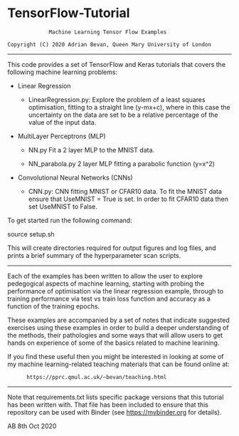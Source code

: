 # TensorFlow-Tutorial

                 Machine Learning Tensor Flow Examples

    Copyright (C) 2020 Adrian Bevan, Queen Mary University of London

--------------------------------------------------------------------------
This code provides a set of TensorFlow and Keras tutorials that covers
the following machine learning problems:

* Linear Regression
  - LinearRegression.py:
    Explore the problem of a least squares optimisation, fitting
    to a straight line (y-mx+c), where in this case the uncertainty
    on the data are set to be a relative percentage of the value
    of the input data.
    
* MultiLayer Perceptrons (MLP)
  - NN.py
    Fit a 2 layer MLP to the MNIST data.
    
  - NN_parabola.py
    2 layer MLP fitting a parabolic function (y=x^2)
    
    
* Convolutional Neural Networks (CNNs)
  - CNN.py:
    CNN fitting MNIST or CFAR10 data.  To fit the MNIST data ensure that
        UseMNIST = True
    is set.  In order to fit CFAR10 data then set UseMNIST to False.

To get started run the following command:

   source setup.sh
   
This will create directories required for output figures and log files,
and prints a brief summary of the hyperparameter scan scripts.

--------------------------------------------------------------------------
Each of the examples has been written to allow the user to explore
pedegogical aspects of machine learning, starting with probing the
performance of optimisation via the linear regression example, through
to training performance via test vs train loss function and accuracy as
a function of the training epochs.

These examples are accompanied by a set of notes that indicate suggested
exercises using these examples in order to build a deeper understanding
of the methods, their pathologies and some ways that will allow users
to get hands on experience of some of the basics related to machine
learining.

If you find these useful then you might be interested in looking at some
of my machine learning-related teaching materials that can be found
online at:

          https://pprc.qmul.ac.uk/~bevan/teaching.html

--------------------------------------------------------------------------

Note that requirements.txt lists specific package versions that this tutorial 
has been written with.  That file has been included to ensure that this
repository can be used with Binder (see https://mybinder.org for details).

AB 8th Oct 2020
